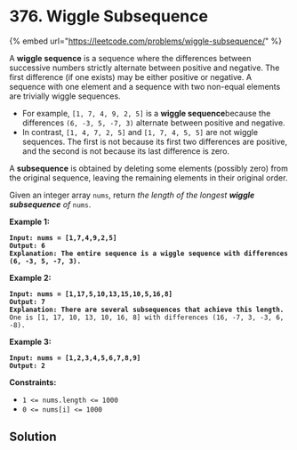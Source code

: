 # 376. Wiggle Subsequence

{% embed url="https://leetcode.com/problems/wiggle-subsequence/" %}

A **wiggle sequence** is a sequence where the differences between successive numbers strictly alternate between positive and negative. The first difference (if one exists) may be either positive or negative. A sequence with one element and a sequence with two non-equal elements are trivially wiggle sequences.

* For example, `[1, 7, 4, 9, 2, 5]` is a **wiggle sequence**because the differences `(6, -3, 5, -7, 3)` alternate between positive and negative.
* In contrast, `[1, 4, 7, 2, 5]` and `[1, 7, 4, 5, 5]` are not wiggle sequences. The first is not because its first two differences are positive, and the second is not because its last difference is zero.

A **subsequence** is obtained by deleting some elements (possibly zero) from the original sequence, leaving the remaining elements in their original order.

Given an integer array `nums`, return _the length of the longest **wiggle subsequence** of_ `nums`.

&#x20;

**Example 1:**

<pre><code><strong>Input: nums = [1,7,4,9,2,5]
</strong><strong>Output: 6
</strong><strong>Explanation: The entire sequence is a wiggle sequence with differences (6, -3, 5, -7, 3).
</strong></code></pre>

**Example 2:**

<pre><code><strong>Input: nums = [1,17,5,10,13,15,10,5,16,8]
</strong><strong>Output: 7
</strong><strong>Explanation: There are several subsequences that achieve this length.
</strong>One is [1, 17, 10, 13, 10, 16, 8] with differences (16, -7, 3, -3, 6, -8).
</code></pre>

**Example 3:**

<pre><code><strong>Input: nums = [1,2,3,4,5,6,7,8,9]
</strong><strong>Output: 2
</strong></code></pre>

&#x20;

**Constraints:**

* `1 <= nums.length <= 1000`
* `0 <= nums[i] <= 1000`

## Solution

